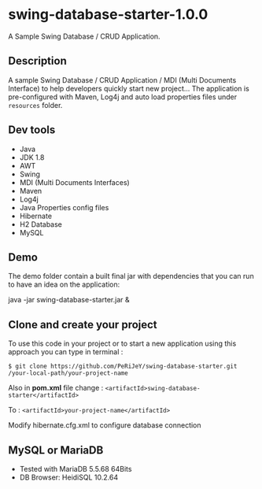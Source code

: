 # swing-database-starter-1.0.0
A Sample Swing Database / CRUD Application. 


## Description
A sample Swing Database / CRUD Application / MDI (Multi Documents Interface) to help developers quickly start new project... 
The application is pre-configured with Maven, Log4j and auto load properties files under `resources` folder.  

## Dev tools
* Java 
* JDK 1.8
* AWT
* Swing
* MDI (Multi Documents Interfaces)
* Maven
* Log4j
* Java Properties config files
* Hibernate
* H2 Database
* MySQL

## Demo
The demo folder contain a built final jar with dependencies that you can run to have an idea on the application: 

java -jar swing-database-starter.jar &

## Clone and create your project
To use this code in your project or to start a new application using this approach you can type in terminal : 

`$ git clone https://github.com/PeRiJeY/swing-database-starter.git /your-local-path/your-project-name`

Also in **pom.xml** file change : 
`<artifactId>swing-database-starter</artifactId>`

To : 
`<artifactId>your-project-name</artifactId>`

Modify hibernate.cfg.xml to configure database connection

## MySQL or MariaDB
* Tested with MariaDB 5.5.68 64Bits
* DB Browser: HeidiSQL 10.2.64
